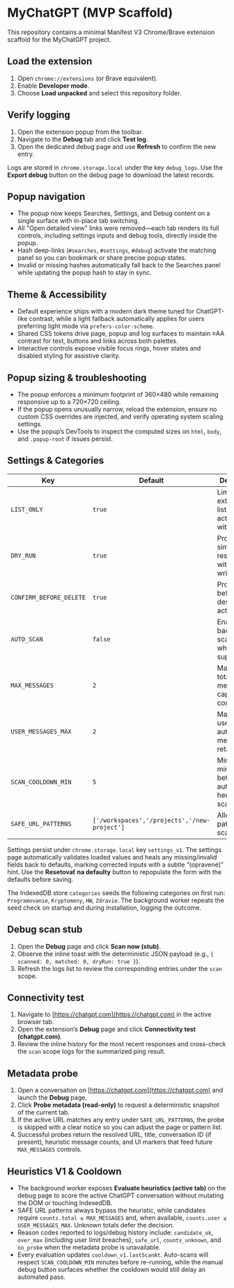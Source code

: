# MyChatGPT (MVP Scaffold)

This repository contains a minimal Manifest V3 Chrome/Brave extension scaffold for the MyChatGPT project.

## Load the extension
1. Open `chrome://extensions` (or Brave equivalent).
2. Enable **Developer mode**.
3. Choose **Load unpacked** and select this repository folder.

## Verify logging
1. Open the extension popup from the toolbar.
2. Navigate to the **Debug** tab and click **Test log**.
3. Open the dedicated debug page and use **Refresh** to confirm the new entry.

Logs are stored in `chrome.storage.local` under the key `debug_logs`. Use the **Export debug** button on the debug page to download the latest records.

## Popup navigation
- The popup now keeps Searches, Settings, and Debug content on a single surface with in-place tab switching.
- All "Open detailed view" links were removed—each tab renders its full controls, including settings inputs and debug tools, directly inside the popup.
- Hash deep-links (`#searches`, `#settings`, `#debug`) activate the matching panel so you can bookmark or share precise popup states.
- Invalid or missing hashes automatically fall back to the Searches panel while updating the popup hash to stay in sync.

## Theme & Accessibility
- Default experience ships with a modern dark theme tuned for ChatGPT-like contrast, while a light fallback automatically applies for users preferring light mode via `prefers-color-scheme`.
- Shared CSS tokens drive page, popup and log surfaces to maintain ≥AA contrast for text, buttons and links across both palettes.
- Interactive controls expose visible focus rings, hover states and disabled styling for assistive clarity.

## Popup sizing & troubleshooting
- The popup enforces a minimum footprint of 360×480 while remaining responsive up to a 720×720 ceiling.
- If the popup opens unusually narrow, reload the extension, ensure no custom CSS overrides are injected, and verify operating system scaling settings.
- Use the popup’s DevTools to inspect the computed sizes on `html`, `body`, and `.popup-root` if issues persist.

## Settings & Categories
| Key | Default | Description |
| --- | --- | --- |
| `LIST_ONLY` | `true` | Limits the extension to listing actions without edits. |
| `DRY_RUN` | `true` | Produces simulated results without writes. |
| `CONFIRM_BEFORE_DELETE` | `true` | Prompts before any destructive action. |
| `AUTO_SCAN` | `false` | Enables background scanning when supported. |
| `MAX_MESSAGES` | `2` | Maximum total messages captured per conversation. |
| `USER_MESSAGES_MAX` | `2` | Maximum user-authored messages retained. |
| `SCAN_COOLDOWN_MIN` | `5` | Minimum minutes between automated heuristics scans. |
| `SAFE_URL_PATTERNS` | `['/workspaces','/projects','/new-project']` | Allowed path patterns for scanning. |

Settings persist under `chrome.storage.local` key `settings_v1`. The settings page automatically validates loaded values and heals any missing/invalid fields back to defaults, marking corrected inputs with a subtle “(opravené)” hint. Use the **Resetovať na defaulty** button to repopulate the form with the defaults before saving.

The IndexedDB store `categories` seeds the following categories on first run: `Programovanie`, `Kryptomeny`, `HW`, `Zdravie`. The background worker repeats the seed check on startup and during installation, logging the outcome.

## Debug scan stub
1. Open the **Debug** page and click **Scan now (stub)**.
2. Observe the inline toast with the deterministic JSON payload (e.g., `{ scanned: 0, matched: 0, dryRun: true }`).
3. Refresh the logs list to review the corresponding entries under the `scan` scope.

## Connectivity test
1. Navigate to [https://chatgpt.com](https://chatgpt.com) in the active browser tab.
2. Open the extension’s **Debug** page and click **Connectivity test (chatgpt.com)**.
3. Review the inline history for the most recent responses and cross-check the `scan` scope logs for the summarized ping result.

## Metadata probe
1. Open a conversation on [https://chatgpt.com](https://chatgpt.com) and launch the **Debug** page.
2. Click **Probe metadata (read-only)** to request a deterministic snapshot of the current tab.
3. If the active URL matches any entry under `SAFE_URL_PATTERNS`, the probe is skipped with a clear notice so you can adjust the page or pattern list.
4. Successful probes return the resolved URL, title, conversation ID (if present), heuristic message counts, and UI markers that feed future `MAX_MESSAGES` controls.

## Heuristics V1 & Cooldown
- The background worker exposes **Evaluate heuristics (active tab)** on the debug page to score the active ChatGPT conversation without mutating the DOM or touching IndexedDB.
- SAFE URL patterns always bypass the heuristic, while candidates require `counts.total ≤ MAX_MESSAGES` and, when available, `counts.user ≤ USER_MESSAGES_MAX`. Unknown totals defer the decision.
- Reason codes reported to logs/debug history include: `candidate_ok`, `over_max` (including user limit breaches), `safe_url`, `counts_unknown`, and `no_probe` when the metadata probe is unavailable.
- Every evaluation updates `cooldown_v1.lastScanAt`. Auto-scans will respect `SCAN_COOLDOWN_MIN` minutes before re-running, while the manual debug button surfaces whether the cooldown would still delay an automated pass.
